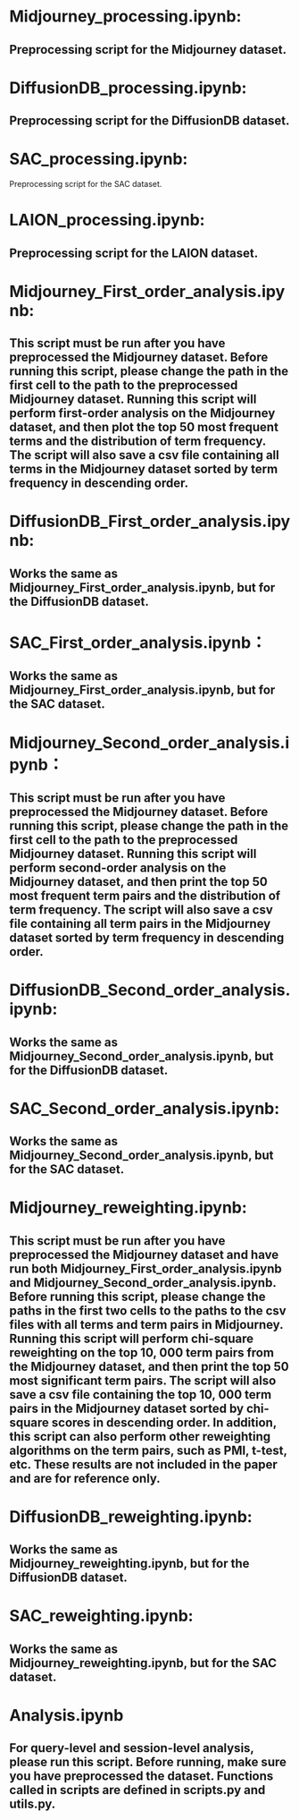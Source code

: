 # Midjourney_processing.ipynb:
## Preprocessing script for the Midjourney dataset.


# DiffusionDB_processing.ipynb:
## Preprocessing script for the DiffusionDB dataset.


# SAC_processing.ipynb:
Preprocessing script for the SAC dataset.


# LAION_processing.ipynb:
## Preprocessing script for the LAION dataset.


# Midjourney_First_order_analysis.ipynb:
## This script must be run after you have preprocessed the Midjourney dataset. Before running this script, please change the path in the first cell to the path to the preprocessed Midjourney dataset. Running this script will perform first-order analysis on the Midjourney dataset, and then plot the top 50 most frequent terms and the distribution of term frequency. The script will also save a csv file containing all terms in the Midjourney dataset sorted by term frequency in descending order.


# DiffusionDB_First_order_analysis.ipynb:
## Works the same as Midjourney_First_order_analysis.ipynb, but for the DiffusionDB dataset.


# SAC_First_order_analysis.ipynb：
## Works the same as Midjourney_First_order_analysis.ipynb, but for the SAC dataset.


# Midjourney_Second_order_analysis.ipynb：
## This script must be run after you have preprocessed the Midjourney dataset. Before running this script, please change the path in the first cell to the path to the preprocessed Midjourney dataset. Running this script will perform second-order analysis on the Midjourney dataset, and then print the top 50 most frequent term pairs and the distribution of term frequency. The script will also save a csv file containing all term pairs in the Midjourney dataset sorted by term frequency in descending order.


# DiffusionDB_Second_order_analysis.ipynb:
## Works the same as Midjourney_Second_order_analysis.ipynb, but for the DiffusionDB dataset.


# SAC_Second_order_analysis.ipynb:
## Works the same as Midjourney_Second_order_analysis.ipynb, but for the SAC dataset.


# Midjourney_reweighting.ipynb:
## This script must be run after you have preprocessed the Midjourney dataset and have run both Midjourney_First_order_analysis.ipynb and Midjourney_Second_order_analysis.ipynb. Before running this script, please change the paths in the first two cells to the paths to the csv files with all terms and term pairs in Midjourney. Running this script will perform chi-square reweighting on the top 10, 000 term pairs from the Midjourney dataset, and then print the top 50 most significant term pairs. The script will also save a csv file containing the top 10, 000 term pairs in the Midjourney dataset sorted by chi-square scores in descending order. In addition, this script can also perform other reweighting algorithms on the term pairs, such as PMI, t-test, etc. These results are not included in the paper and are for reference only.


# DiffusionDB_reweighting.ipynb:
## Works the same as Midjourney_reweighting.ipynb, but for the DiffusionDB dataset.


# SAC_reweighting.ipynb:
## Works the same as Midjourney_reweighting.ipynb, but for the SAC dataset.


# Analysis.ipynb
## For query-level and session-level analysis, please run this script. Before running, make sure you have preprocessed the dataset. Functions called in scripts are defined in scripts.py and utils.py.
